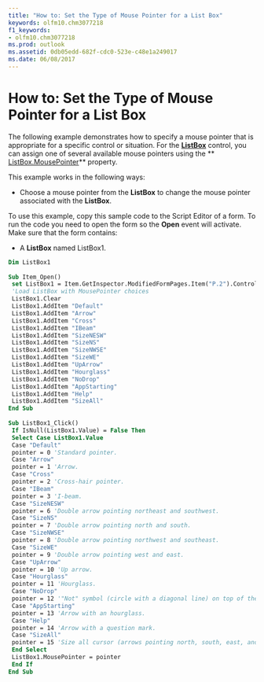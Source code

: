 ```yaml
---
title: "How to: Set the Type of Mouse Pointer for a List Box"
keywords: olfm10.chm3077218
f1_keywords:
- olfm10.chm3077218
ms.prod: outlook
ms.assetid: 0db05edd-682f-cdc0-523e-c48e1a249017
ms.date: 06/08/2017
---
```



# How to: Set the Type of Mouse Pointer for a List Box

The following example demonstrates how to specify a mouse pointer that is appropriate for a specific control or situation. For the  **[ListBox](listbox-object-outlook-forms-script.md)** control, you can assign one of several available mouse pointers using the ** [ListBox.MousePointer](listbox-mousepointer-property-outlook-forms-script.md)** property.

This example works in the following ways:

- Choose a mouse pointer from the  **ListBox** to change the mouse pointer associated with the **ListBox**.
    
To use this example, copy this sample code to the Script Editor of a form. To run the code you need to open the form so the  **Open** event will activate. Make sure that the form contains:

- A  **ListBox** named ListBox1.
    



```vb
Dim ListBox1 
 
Sub Item_Open() 
 set ListBox1 = Item.GetInspector.ModifiedFormPages.Item("P.2").Controls("ListBox1") 
 'Load ListBox with MousePointer choices 
 ListBox1.Clear 
 ListBox1.AddItem "Default" 
 ListBox1.AddItem "Arrow" 
 ListBox1.AddItem "Cross" 
 ListBox1.AddItem "IBeam" 
 ListBox1.AddItem "SizeNESW" 
 ListBox1.AddItem "SizeNS" 
 ListBox1.AddItem "SizeNWSE" 
 ListBox1.AddItem "SizeWE" 
 ListBox1.AddItem "UpArrow" 
 ListBox1.AddItem "Hourglass" 
 ListBox1.AddItem "NoDrop" 
 ListBox1.AddItem "AppStarting" 
 ListBox1.AddItem "Help" 
 ListBox1.AddItem "SizeAll" 
End Sub 
 
Sub ListBox1_Click() 
 If IsNull(ListBox1.Value) = False Then 
 Select Case ListBox1.Value 
 Case "Default" 
 pointer = 0 'Standard pointer. 
 Case "Arrow" 
 pointer = 1 'Arrow. 
 Case "Cross" 
 pointer = 2 'Cross-hair pointer. 
 Case "IBeam" 
 pointer = 3 'I-beam. 
 Case "SizeNESW" 
 pointer = 6 'Double arrow pointing northeast and southwest. 
 Case "SizeNS" 
 pointer = 7 'Double arrow pointing north and south. 
 Case "SizeNWSE" 
 pointer = 8 'Double arrow pointing northwest and southeast. 
 Case "SizeWE" 
 pointer = 9 'Double arrow pointing west and east. 
 Case "UpArrow" 
 pointer = 10 'Up arrow. 
 Case "Hourglass" 
 pointer = 11 'Hourglass. 
 Case "NoDrop" 
 pointer = 12 '"Not" symbol (circle with a diagonal line) on top of the object being dragged. Indicates an invalid drop target. 
 Case "AppStarting" 
 pointer = 13 'Arrow with an hourglass. 
 Case "Help" 
 pointer = 14 'Arrow with a question mark. 
 Case "SizeAll" 
 pointer = 15 'Size all cursor (arrows pointing north, south, east, and west). 
 End Select 
 ListBox1.MousePointer = pointer 
 End If 
End Sub
```


